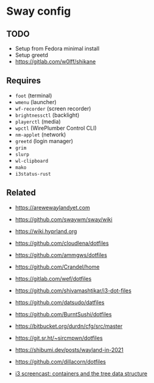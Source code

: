 # Sway config

## TODO

- Setup from Fedora minimal install
- Setup greetd
- <https://gitlab.com/w0lff/shikane>

## Requires

- `foot` (terminal)
- `wmenu` (launcher)
- `wf-recorder` (screen recorder)
- `brightnessctl` (backlight)
- `playerctl` (media)
- `wpctl` (WirePlumber Control CLI)
- `nm-applet` (network)
- `greetd` (login manager)
- `grim`
- `slurp`
- `wl-clipboard`
- `mako`
- `i3status-rust`

## Related

- <https://arewewaylandyet.com>
- <https://github.com/swaywm/sway/wiki>
- <https://wiki.hyprland.org>
- <https://github.com/cloudlena/dotfiles>
- <https://github.com/ammgws/dotfiles>
- <https://github.com/Crandel/home>
- <https://gitlab.com/wef/dotfiles>
- <https://github.com/shivamashtikar/i3-dot-files>
- <https://github.com/datsudo/datfiles>
- <https://github.com/BurntSushi/dotfiles>
- <https://bitbucket.org/durdn/cfg/src/master>
- <https://git.sr.ht/~sircmpwn/dotfiles>
- <https://shibumi.dev/posts/wayland-in-2021>
- <https://github.com/dillacorn/dotfiles>

- [i3 screencast: containers and the tree data structure](https://youtu.be/AWA8Pl57UBY)
